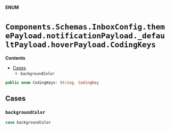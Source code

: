 **ENUM**

# `Components.Schemas.InboxConfig.themePayload.notificationPayload._defaultPayload.hoverPayload.CodingKeys`

**Contents**

- [Cases](#cases)
  - `backgroundColor`

```swift
public enum CodingKeys: String, CodingKey
```

## Cases
### `backgroundColor`

```swift
case backgroundColor
```
